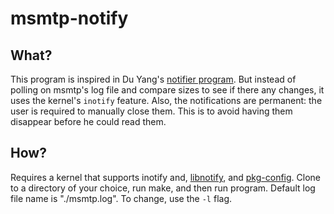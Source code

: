 # msmtp-notify

## What? ##

This program is inspired in Du Yang's [notifier program](https://code.google.com/p/msmtp-notify/). But instead of polling on msmtp's log file and compare sizes to see if there any changes, it uses the kernel's `inotify` feature. Also, the notifications are permanent: the user is required to manually close them. This is to avoid having them disappear before he could read them.

## How? ##

Requires a kernel that supports inotify and, [libnotify](http://library.gnome.org/devel/notification-spec/), and [pkg-config](http://pkgconfig.freedesktop.org/wiki/). Clone to a directory of your choice, run make, and then run program. Default log file name is "./msmtp.log". To change, use the `-l` flag.
